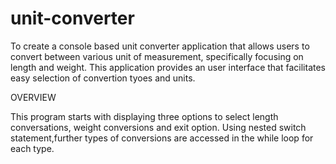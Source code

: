 # unit-converter

To create a console based unit converter application that allows users to convert between various unit of measurement, specifically focusing on length and weight. This application provides an user interface that facilitates easy selection of convertion tyoes and units. 

OVERVIEW 

This program starts with displaying three options to select length conversations, weight conversions and exit option. Using nested switch statement,further types of conversions are accessed in the while loop for each type. 